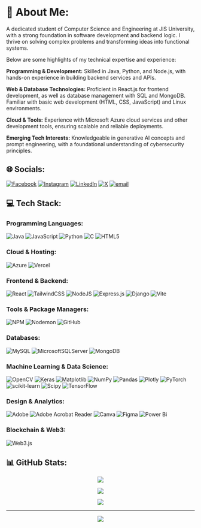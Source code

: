 # 💫 About Me:

A dedicated student of Computer Science and Engineering at JIS University, with a strong foundation in software development and backend logic. I thrive on solving complex problems and transforming ideas into functional systems. 

Below are some highlights of my technical expertise and experience:

**Programming & Development:** Skilled in Java, Python, and Node.js, with hands-on experience in building backend services and APIs.

**Web & Database Technologies:** Proficient in React.js for frontend development, as well as database management with SQL and MongoDB. Familiar with basic web development (HTML, CSS, JavaScript) and Linux environments.

**Cloud & Tools:** Experience with Microsoft Azure cloud services and other development tools, ensuring scalable and reliable deployments.

**Emerging Tech Interests:** Knowledgeable in generative AI concepts and prompt engineering, with a foundational understanding of cybersecurity principles.

## 🌐 Socials:
[![Facebook](https://img.shields.io/badge/Facebook-%231877F2.svg?logo=Facebook&logoColor=white)](https://facebook.com/abirchakraborty999) [![Instagram](https://img.shields.io/badge/Instagram-%23E4405F.svg?logo=Instagram&logoColor=white)](https://instagram.com/abirchakraborty999) [![LinkedIn](https://img.shields.io/badge/LinkedIn-%230077B5.svg?logo=linkedin&logoColor=white)](https://linkedin.com/in/abirchakraborty1703) [![X](https://img.shields.io/badge/X-black.svg?logo=X&logoColor=white)](https://x.com/abir2003_abir) [![email](https://img.shields.io/badge/Email-D14836?logo=gmail&logoColor=white)](mailto:abirchakraborty1703@gmail.com)

## 💻 Tech Stack:

### Programming Languages:
![Java](https://img.shields.io/badge/java-%23ED8B00.svg?style=flat&logo=openjdk&logoColor=white) ![JavaScript](https://img.shields.io/badge/javascript-%23323330.svg?style=flat&logo=javascript&logoColor=%23F7DF1E) ![Python](https://img.shields.io/badge/python-3670A0?style=flat&logo=python&logoColor=ffdd54) ![C](https://img.shields.io/badge/c-%2300599C.svg?style=flat&logo=c&logoColor=white) ![HTML5](https://img.shields.io/badge/html5-%23E34F26.svg?style=flat&logo=html5&logoColor=white)

### Cloud & Hosting:
![Azure](https://img.shields.io/badge/azure-%230072C6.svg?style=flat&logo=microsoftazure&logoColor=white) ![Vercel](https://img.shields.io/badge/vercel-%23000000.svg?style=flat&logo=vercel&logoColor=white)

### Frontend & Backend:
![React](https://img.shields.io/badge/react-%2320232a.svg?style=flat&logo=react&logoColor=%2361DAFB) ![TailwindCSS](https://img.shields.io/badge/tailwindcss-%2338B2AC.svg?style=flat&logo=tailwind-css&logoColor=white) ![NodeJS](https://img.shields.io/badge/node.js-6DA55F?style=flat&logo=node.js&logoColor=white) ![Express.js](https://img.shields.io/badge/express.js-%23404d59.svg?style=flat&logo=express&logoColor=%2361DAFB) ![Django](https://img.shields.io/badge/django-%23092E20.svg?style=flat&logo=django&logoColor=white) ![Vite](https://img.shields.io/badge/vite-%23646CFF.svg?style=flat&logo=vite&logoColor=white)

### Tools & Package Managers:
![NPM](https://img.shields.io/badge/NPM-%23CB3837.svg?style=flat&logo=npm&logoColor=white) ![Nodemon](https://img.shields.io/badge/NODEMON-%23323330.svg?style=flat&logo=nodemon&logoColor=%BBDEAD) ![GitHub](https://img.shields.io/badge/github-%23121011.svg?style=flat&logo=github&logoColor=white)

### Databases:
![MySQL](https://img.shields.io/badge/mysql-4479A1.svg?style=flat&logo=mysql&logoColor=white) ![MicrosoftSQLServer](https://img.shields.io/badge/Microsoft%20SQL%20Server-CC2927?style=flat&logo=microsoft%20sql%20server&logoColor=white) ![MongoDB](https://img.shields.io/badge/MongoDB-%234ea94b.svg?style=flat&logo=mongodb&logoColor=white)

### Machine Learning & Data Science:
![OpenCV](https://img.shields.io/badge/opencv-%23white.svg?style=flat&logo=opencv&logoColor=white) ![Keras](https://img.shields.io/badge/Keras-%23D00000.svg?style=flat&logo=Keras&logoColor=white) ![Matplotlib](https://img.shields.io/badge/Matplotlib-%23ffffff.svg?style=flat&logo=Matplotlib&logoColor=black) ![NumPy](https://img.shields.io/badge/numpy-%23013243.svg?style=flat&logo=numpy&logoColor=white) ![Pandas](https://img.shields.io/badge/pandas-%23150458.svg?style=flat&logo=pandas&logoColor=white) ![Plotly](https://img.shields.io/badge/Plotly-%233F4F75.svg?style=flat&logo=plotly&logoColor=white) ![PyTorch](https://img.shields.io/badge/PyTorch-%23EE4C2C.svg?style=flat&logo=PyTorch&logoColor=white) ![scikit-learn](https://img.shields.io/badge/scikit--learn-%23F7931E.svg?style=flat&logo=scikit-learn&logoColor=white) ![Scipy](https://img.shields.io/badge/SciPy-%230C55A5.svg?style=flat&logo=scipy&logoColor=white) ![TensorFlow](https://img.shields.io/badge/TensorFlow-%23FF6F00.svg?style=flat&logo=TensorFlow&logoColor=white)

### Design & Analytics:
![Adobe](https://img.shields.io/badge/adobe-%23FF0000.svg?style=flat&logo=adobe&logoColor=white) ![Adobe Acrobat Reader](https://img.shields.io/badge/Adobe%20Acrobat%20Reader-EC1C24.svg?style=flat&logo=Adobe%20Acrobat%20Reader&logoColor=white) ![Canva](https://img.shields.io/badge/Canva-%2300C4CC.svg?style=flat&logo=Canva&logoColor=white) ![Figma](https://img.shields.io/badge/figma-%23F24E1E.svg?style=flat&logo=figma&logoColor=white) ![Power Bi](https://img.shields.io/badge/power_bi-F2C811?style=flat&logo=powerbi&logoColor=black)

### Blockchain & Web3:
![Web3.js](https://img.shields.io/badge/web3.js-F16822?style=flat&logo=web3.js&logoColor=white)

## 📊 GitHub Stats:

<div align="center">

![](https://github-readme-stats.vercel.app/api?username=AbirChakraborty1703&theme=github_dark_dimmed&hide_border=false&include_all_commits=true&count_private=false)

![](https://nirzak-streak-stats.vercel.app/?user=AbirChakraborty1703&theme=github_dark_dimmed&hide_border=false)

![](https://github-readme-stats.vercel.app/api/top-langs/?username=AbirChakraborty1703&theme=github_dark_dimmed&hide_border=false&include_all_commits=true&count_private=false&layout=compact)

</div>

---

<div align="center">

[![](https://visitcount.itsvg.in/api?id=AbirChakraborty1703&icon=1&color=1)](https://visitcount.itsvg.in)

</div>

<!-- Proudly created with GPRM ( https://gprm.itsvg.in ) -->